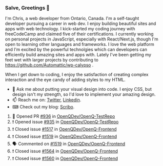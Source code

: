 ### Salve, Greetings 👋

I'm Chris, a web developer from Ontario, Canada. I'm a self-taught developer pursuing a career in web dev. I enjoy building beautiful sites and apps with web technology.
I kick-started my coding journey with freeCodeCamp and claimed five of their certifications.  I currently working on personal projects in JavaScript, especially with React/Next.js, though I'm open to learning other languages and frameworks. I love the web platform and I'm excited by the powerful technolgies which can developers can efficiently build amazing sites and apps with. Lately I've been getting my feet wet with larger projects by contributing to https://github.com/Automattic/wp-calypso .

When I get down to coding, I enjoy the satisfaction of creating complex interaction and the eye candy of adding styles to my HTML. 

- 💬 Ask me about putting your visual design into code. I enjoy CSS, but design isn't my strength, so I'd love to implement your amazing design.
- 📫 Reach me on: [Twitter](https://twitter.com/Christo28120856), [Linkedin](https://www.linkedin.com/in/christopher-stevers-07b9a5204/).
- ⌨ Check out my blog: [Scribo](https://christopherstevers.cf).
<!--
**Christopher-Stevers/Christopher-Stevers** is a ✨ _special_ ✨ repository because its `README.md` (this file) appears on your GitHub profile.

Here are some ideas to get you started:

- 🔭 I’m currently working on ...
- 🌱 I’m currently learning ...
- 👯 I’m looking to collaborate on ...
- 🤔 I’m looking for help with ...
- 😄 Pronouns: ...
- ⚡ Fun fact: ...
-->

<!--START_SECTION:activity-->
1. 💪 Opened PR [#936](https://github.com/OpenQDev/OpenQ-TestRepo/pull/936) in [OpenQDev/OpenQ-TestRepo](https://github.com/OpenQDev/OpenQ-TestRepo)
2. ❗️ Opened issue [#935](https://github.com/OpenQDev/OpenQ-TestRepo/issues/935) in [OpenQDev/OpenQ-TestRepo](https://github.com/OpenQDev/OpenQ-TestRepo)
3. ❗️ Closed issue [#1517](https://github.com/OpenQDev/OpenQ-Frontend/issues/1517) in [OpenQDev/OpenQ-Frontend](https://github.com/OpenQDev/OpenQ-Frontend)
4. ❗️ Closed issue [#1519](https://github.com/OpenQDev/OpenQ-Frontend/issues/1519) in [OpenQDev/OpenQ-Frontend](https://github.com/OpenQDev/OpenQ-Frontend)
5. 🗣 Commented on [#1519](https://github.com/OpenQDev/OpenQ-Frontend/issues/1519) in [OpenQDev/OpenQ-Frontend](https://github.com/OpenQDev/OpenQ-Frontend)
6. ❗️ Closed issue [#1564](https://github.com/OpenQDev/OpenQ-Frontend/issues/1564) in [OpenQDev/OpenQ-Frontend](https://github.com/OpenQDev/OpenQ-Frontend)
7. ❗️ Closed issue [#1560](https://github.com/OpenQDev/OpenQ-Frontend/issues/1560) in [OpenQDev/OpenQ-Frontend](https://github.com/OpenQDev/OpenQ-Frontend)
<!--END_SECTION:activity-->
